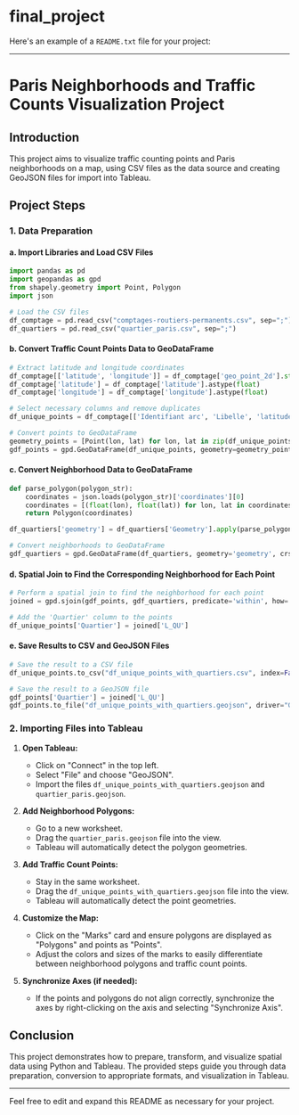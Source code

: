 # final_project
Here's an example of a `README.txt` file for your project:

---

# Paris Neighborhoods and Traffic Counts Visualization Project

## Introduction

This project aims to visualize traffic counting points and Paris neighborhoods on a map, using CSV files as the data source and creating GeoJSON files for import into Tableau.

## Project Steps

### 1. Data Preparation

#### a. Import Libraries and Load CSV Files

```python
import pandas as pd
import geopandas as gpd
from shapely.geometry import Point, Polygon
import json

# Load the CSV files
df_comptage = pd.read_csv("comptages-routiers-permanents.csv", sep=";")
df_quartiers = pd.read_csv("quartier_paris.csv", sep=";")
```

#### b. Convert Traffic Count Points Data to GeoDataFrame

```python
# Extract latitude and longitude coordinates
df_comptage[['latitude', 'longitude']] = df_comptage['geo_point_2d'].str.split(', ', expand=True)
df_comptage['latitude'] = df_comptage['latitude'].astype(float)
df_comptage['longitude'] = df_comptage['longitude'].astype(float)

# Select necessary columns and remove duplicates
df_unique_points = df_comptage[['Identifiant arc', 'Libelle', 'latitude', 'longitude']].drop_duplicates()

# Convert points to GeoDataFrame
geometry_points = [Point(lon, lat) for lon, lat in zip(df_unique_points['longitude'], df_unique_points['latitude'])]
gdf_points = gpd.GeoDataFrame(df_unique_points, geometry=geometry_points, crs="EPSG:4326")
```

#### c. Convert Neighborhood Data to GeoDataFrame

```python
def parse_polygon(polygon_str):
    coordinates = json.loads(polygon_str)['coordinates'][0]
    coordinates = [(float(lon), float(lat)) for lon, lat in coordinates]
    return Polygon(coordinates)

df_quartiers['geometry'] = df_quartiers['Geometry'].apply(parse_polygon)

# Convert neighborhoods to GeoDataFrame
gdf_quartiers = gpd.GeoDataFrame(df_quartiers, geometry='geometry', crs="EPSG:4326")
```

#### d. Spatial Join to Find the Corresponding Neighborhood for Each Point

```python
# Perform a spatial join to find the neighborhood for each point
joined = gpd.sjoin(gdf_points, gdf_quartiers, predicate='within', how='left')

# Add the 'Quartier' column to the points
df_unique_points['Quartier'] = joined['L_QU']
```

#### e. Save Results to CSV and GeoJSON Files

```python
# Save the result to a CSV file
df_unique_points.to_csv("df_unique_points_with_quartiers.csv", index=False)

# Save the result to a GeoJSON file
gdf_points['Quartier'] = joined['L_QU']
gdf_points.to_file("df_unique_points_with_quartiers.geojson", driver="GeoJSON")
```

### 2. Importing Files into Tableau

1. **Open Tableau:**
   - Click on "Connect" in the top left.
   - Select "File" and choose "GeoJSON".
   - Import the files `df_unique_points_with_quartiers.geojson` and `quartier_paris.geojson`.

2. **Add Neighborhood Polygons:**
   - Go to a new worksheet.
   - Drag the `quartier_paris.geojson` file into the view.
   - Tableau will automatically detect the polygon geometries.

3. **Add Traffic Count Points:**
   - Stay in the same worksheet.
   - Drag the `df_unique_points_with_quartiers.geojson` file into the view.
   - Tableau will automatically detect the point geometries.

4. **Customize the Map:**
   - Click on the "Marks" card and ensure polygons are displayed as "Polygons" and points as "Points".
   - Adjust the colors and sizes of the marks to easily differentiate between neighborhood polygons and traffic count points.

5. **Synchronize Axes (if needed):**
   - If the points and polygons do not align correctly, synchronize the axes by right-clicking on the axis and selecting "Synchronize Axis".

## Conclusion

This project demonstrates how to prepare, transform, and visualize spatial data using Python and Tableau. The provided steps guide you through data preparation, conversion to appropriate formats, and visualization in Tableau.

---

Feel free to edit and expand this README as necessary for your project.
